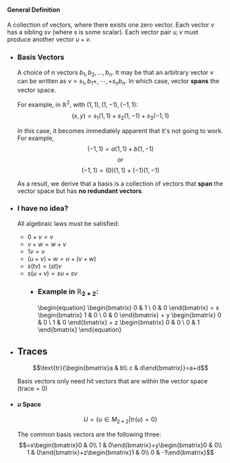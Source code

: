#### General Definition
A collection of vectors, where there exists one zero vector. 
Each vector $v$ has a sibling $sv$ (where $s$ is some scalar).
Each vector pair $u,v$ must produce another vector $u+v$.
- ### Basis Vectors
  A choice of n vectors $b_1,b_2,\ldots,b_{n}$. It may be that an arbitrary vector $v$ can be written as $v=s_1,b_1+,\cdots,+s_{n}b_{n}$. In which case, vector **spans** the vector space.
  
  For example, in $\mathbb{R}^2$, with $\left(1,1\right),\left(1,-1\right),\left(-1,1\right)$:
  $$\left(x,y\right)=s_1\left(1,1\right)+s_2\left(1,-1\right)+s_3\left(-1,1\right)$$
  
  In this case, it becomes immediately apparent that it's not going to work.
  For example,
  $$\left(-1,1\right)=a\left(1,1\right)+b\left(1,-1\right)$$
  $$\text{or}$$
  $$\left(-1,1\right)=\left(0\right)\left(1,1\right)+\left(-1\right)\left(1,-1\right)$$
  
  As a result, we derive that a basis is a collection of vectors that **span** the vector space but has **no redundant vectors**.
- ### I have no idea?
  All algebraic laws must be satisfied:
  * $0+v=v$
  * $v+w=w+v$
  * $1v=v$
  * $(u+v)+w=u+(v+w)$
  * $s(tv) = (st)v$
  * $s(u+v)=su+sv$
	- ### Example in $\mathbb{R}_{2*2}$:
	  \begin{equation}
	  \begin{bmatrix} 0 & 1 \\ 0 & 0 \end{bmatrix} = x
	  \begin{bmatrix} 1 & 0 \\ 0 & 0 \end{bmatrix} + y
	  \begin{bmatrix} 0 & 0 \\ 1 & 0 \end{bmatrix} + z
	  \begin{bmatrix} 0 & 0 \\ 0 & 1 \end{bmatrix}
	  \end{equation}
- ## Traces
  $$\text{tr}{\begin{bmatrix}a & b\\ c & d\end{bmatrix}}=a+d$$
  
  Basis vectors only need hit vectors that are within the vector space (trace = 0)
- #### $u$ Space
  $$U=\{u\in M_{2*2} | \text{tr}(u)=0\}$$
  
  The common basis vectors are the following three:
  $$=x\begin{bmatrix}0 & 0\\ 1 & 0\end{bmatrix}+y\begin{bmatrix}0 & 0\\ 1 & 0\end{bmatrix}+z\begin{bmatrix}1 & 0\\ 0 & -1\end{bmatrix}$$